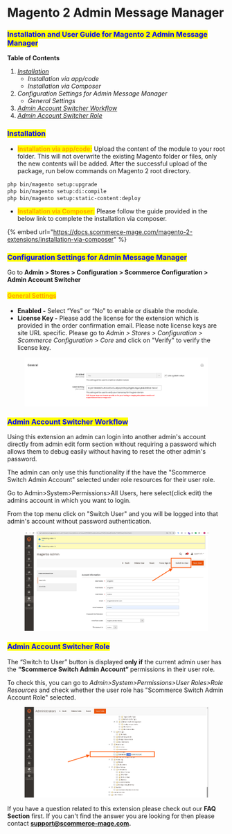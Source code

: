 # Magento 2 Admin Message Manager

### <mark style="color:blue;">Installation and User Guide for Magento 2 Admin Message Manager</mark>

**Table of Contents**

1. [_Installation_ ](magento-2-admin-message-manager.md#bookmark0)
   * _Installation via app/code_&#x20;
   * _Installation via Composer_&#x20;
2. _Configuration Settings for Admin Message Manager_
   * _General Settings_&#x20;
3. [_Admin Account Switcher Workflow_](magento-2-admin-message-manager.md#bookmark6)
4. [_Admin Account Switcher Role_](magento-2-admin-message-manager.md#bookmark6-1)

### <mark style="color:blue;">Installation</mark> <a href="#bookmark0" id="bookmark0"></a>

* <mark style="color:orange;">**Installation via app/code:**</mark> Upload the content of the module to your root folder. This will not overwrite the existing Magento folder or files, only the new contents will be added. After the successful upload of the package, run below commands on Magento 2 root directory.

```
php bin/magento setup:upgrade
php bin/magento setup:di:compile
php bin/magento setup:static-content:deploy
```

* <mark style="color:orange;">**Installation via Composer:**</mark> Please follow the guide provided in the below link to complete the installation via composer.

{% embed url="https://docs.scommerce-mage.com/magento-2-extensions/installation-via-composer" %}

### <mark style="color:blue;">Configuration Settings for Admin Message Manager</mark> <a href="#bookmark3" id="bookmark3"></a>

Go to **Admin > Stores > Configuration > Scommerce Configuration > Admin Account Switcher**

#### <mark style="color:orange;">General Settings</mark> <a href="#bookmark4" id="bookmark4"></a>

* **Enabled -** Select “Yes” or “No” to enable or disable the module.
* **License Key -** Please add the license for the extension which is provided in the order confirmation email. Please note license keys are site URL specific. Please go to _Admin > Stores > Configuration > Scommerce Configuration > Core_ and click on "Verify" to verify the license key.&#x20;

<div data-full-width="true"><figure><img src="../../.gitbook/assets/image (232).png" alt=""><figcaption></figcaption></figure></div>

### <mark style="color:blue;">Admin Account Switcher Workflow</mark> <a href="#bookmark6" id="bookmark6"></a>

Using this extension an admin can login into another admin's account directly from admin edit form section without requiring a password which allows them to debug easily without having to reset the other admin's password.

The admin can only use this functionality if the have the "Scommerce Switch Admin Account" selected under role resources for their user role.&#x20;

Go to Admin>System>Permissions>All Users, here select(click edit) the admins account in which you want to login.

From the top menu click on "Switch User" and you will be logged into that admin's account without password authentication.

<div data-full-width="true"><figure><img src="../../.gitbook/assets/image (235).png" alt=""><figcaption></figcaption></figure></div>

### <mark style="color:blue;">Admin Account Switcher Role</mark> <a href="#bookmark6" id="bookmark6"></a>

The “Switch to User” button is displayed **only if** the current admin user has the **“Scommerce Switch Admin Account“** permissions in their user role.

To check this, you can go to _Admin>System>Permissions>User Roles>Role Resources_ and check whether the user role has "Scommerce Switch Admin Account Role" selected.&#x20;

<div data-full-width="true"><figure><img src="../../.gitbook/assets/image (234).png" alt=""><figcaption></figcaption></figure></div>

If you have a question related to this extension please check out our **FAQ Section** first. If you can't find the answer you are looking for then please contact [**support@scommerce-mage.com**](mailto:core@scommerce-mage.com)**.**
